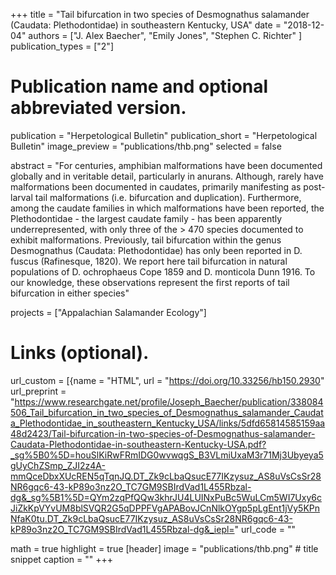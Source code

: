 +++
title = "Tail bifurcation in two species of Desmognathus salamander (Caudata: Plethodontidae) in southeastern Kentucky, USA"
date = "2018-12-04"
authors = ["J. Alex Baecher", "Emily Jones", "Stephen C. Richter" ]
publication_types = ["2"]

# Publication name and optional abbreviated version.
publication = "Herpetological Bulletin"
publication_short = "Herpetological Bulletin"
image_preview = "publications/thb.png"
selected = false

abstract = "For centuries, amphibian malformations have been documented globally and in veritable detail, particularly in anurans. Although, rarely have malformations been documented in caudates, primarily manifesting as post-larval tail malformations (i.e. bifurcation and duplication). Furthermore, among the caudate families in which malformations have been reported, the Plethodontidae - the largest caudate family - has been apparently underrepresented, with only three of the > 470 species documented to exhibit malformations. Previously, tail bifurcation within the genus Desmognathus (Caudata: Plethodontidae) has only been reported in D. fuscus (Rafinesque, 1820). We report here tail bifurcation in natural populations of D. ochrophaeus Cope 1859 and D. monticola Dunn 1916. To our knowledge, these observations represent the first reports of tail bifurcation in either species"

projects = ["Appalachian Salamander Ecology"]

# Links (optional).
url_custom = [{name = "HTML", url = "https://doi.org/10.33256/hb150.2930"
url_preprint = "https://www.researchgate.net/profile/Joseph_Baecher/publication/338084506_Tail_bifurcation_in_two_species_of_Desmognathus_salamander_Caudata_Plethodontidae_in_southeastern_Kentucky_USA/links/5dfd65814585159aa48d2423/Tail-bifurcation-in-two-species-of-Desmognathus-salamander-Caudata-Plethodontidae-in-southeastern-Kentucky-USA.pdf?_sg%5B0%5D=houSlKiRwFRmIDG0wvwqgS_B3VLmiUxaM3r71Mj3Ubyeya5gUyChZSmp_ZJI2z4A-mmQceDbxXUcREN5qTqnJQ.DT_Zk9cLbaQsucE77IKzysuz_AS8uVsCsSr28NR6gqc6-43-kP89o3nz2O_TC7GM9SBIrdVad1L455Rbzal-dg&_sg%5B1%5D=QYm2zqPfQQw3khrJU4LUINxPuBc5WuLCm5WI7Uxy6cJiZkKpVYvUM8blSVQR2G5qDPPFVgAPABovJCnNlkOYgp5pLgEnt1jVy5KPnNfaK0tu.DT_Zk9cLbaQsucE77IKzysuz_AS8uVsCsSr28NR6gqc6-43-kP89o3nz2O_TC7GM9SBIrdVad1L455Rbzal-dg&_iepl="
url_code = ""

math = true
highlight = true
[header]
image = "publications/thb.png" # title snippet
caption = ""
+++

